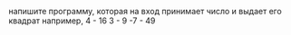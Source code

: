 напишите программу, которая на вход принимает число и выдает его квадрат 
например, 4 - 16
3 - 9
-7 - 49
